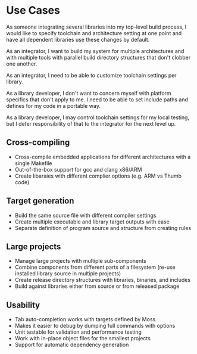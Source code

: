 Use Cases
=========

As someone integrating several libraries into my top-level build process, I would like to specify toolchain and architecture setting at one point and have all dependent libraries use these changes by default.

As an integrator, I want to build my system for multiple architectures and with multiple tools with parallel build directory structures that don't clobber one another.

As an integrator, I need to be able to customize toolchain settings per library.

As a library developer, I don't want to concern myself with platform specifics that don't apply to me. I need to be able to set include paths and defines for my code in a portable way.

As a library developer, I may control toolchain settings for my local testing, but I defer responsibility of that to the integrator for the next level up.

Cross-compiling
---------------

- Cross-compile embedded applications for different architectures with a single
  Makefile
- Out-of-the-box support for gcc and clang x86/ARM
- Create libaraies with different complier options (e.g. ARM vs Thumb code)

Target generation
-----------------

- Build the same source file with different compiler settings
- Create multiple executable and library target outputs with ease
- Separate definition of program source and structure from creating rules

Large projects
--------------

- Manage large projects with multiple sub-components
- Combine components from different parts of a filesystem (re-use installed
  library source in multiple projects)
- Create release directory structures with libraries, binaries, and includes
- Build against libraries either from source or from released package

Usability
---------

- Tab auto-completion works with targets defined by Moss
- Makes it easier to debug by dumping full commands with options
- Unit testable for validation and performance testing
- Work with in-place object files for the smallest projects
- Support for automatic dependency generation
